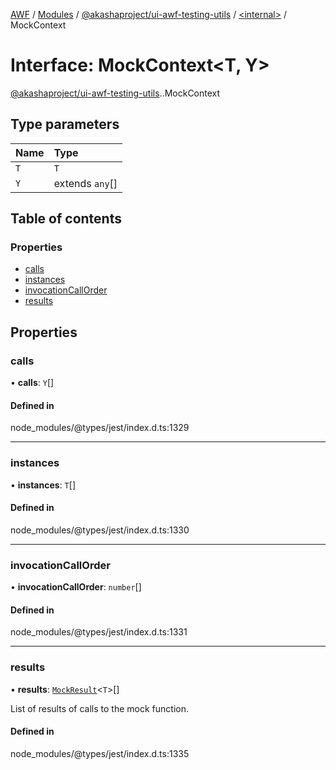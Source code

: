 [AWF](../README.md) / [Modules](../modules.md) / [@akashaproject/ui-awf-testing-utils](../modules/akashaproject_ui_awf_testing_utils.md) / [<internal\>](../modules/akashaproject_ui_awf_testing_utils._internal_.md) / MockContext

# Interface: MockContext<T, Y\>

[@akashaproject/ui-awf-testing-utils](../modules/akashaproject_ui_awf_testing_utils.md).[<internal>](../modules/akashaproject_ui_awf_testing_utils._internal_.md).MockContext

## Type parameters

| Name | Type |
| :------ | :------ |
| `T` | `T` |
| `Y` | extends `any`[] |

## Table of contents

### Properties

- [calls](akashaproject_ui_awf_testing_utils._internal_.MockContext.md#calls)
- [instances](akashaproject_ui_awf_testing_utils._internal_.MockContext.md#instances)
- [invocationCallOrder](akashaproject_ui_awf_testing_utils._internal_.MockContext.md#invocationcallorder)
- [results](akashaproject_ui_awf_testing_utils._internal_.MockContext.md#results)

## Properties

### calls

• **calls**: `Y`[]

#### Defined in

node_modules/@types/jest/index.d.ts:1329

___

### instances

• **instances**: `T`[]

#### Defined in

node_modules/@types/jest/index.d.ts:1330

___

### invocationCallOrder

• **invocationCallOrder**: `number`[]

#### Defined in

node_modules/@types/jest/index.d.ts:1331

___

### results

• **results**: [`MockResult`](../modules/akashaproject_ui_awf_testing_utils._internal_.md#mockresult)<`T`\>[]

List of results of calls to the mock function.

#### Defined in

node_modules/@types/jest/index.d.ts:1335
